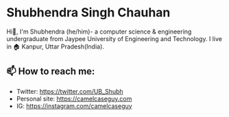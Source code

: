 # Shubhendra Singh Chauhan
Hi👋, I'm Shubhendra (he/him)- a computer science & engineering undergraduate from Jaypee University of Engineering and Technology. 
I live in 🏠 Kanpur, Uttar Pradesh(India).

<!--
**withshubh/withshubh** is a ✨ _special_ ✨ repository because its `README.md` (this file) appears on your GitHub profile.

- 🔭 I’m currently working on ...
- 🌱 I’m currently learning ...
- 👯 I’m looking to collaborate on ...
- 🤔 I’m looking for help with ...
- 💬 Ask me about ...
- ⚡ Fun fact: ...

--> 

## 📫 How to reach me:
- Twitter: https://twitter.com/UB_Shubh
- Personal site: https://camelcaseguy.com
- IG: https://instagram.com/camelcaseguy


